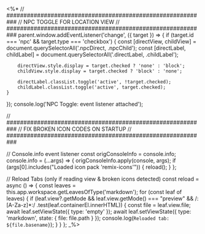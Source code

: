 <%*
// ###########################################################
//                  NPC TOGGLE FOR LOCATION VIEW
// ###########################################################
parent.window.addEventListener('change', ({ target }) => {
    if (target.id === 'npc' && target.type === 'checkbox') {
        const [directView, childView] = document.querySelectorAll('.npcDirect, .npcChild');
        const [directLabel, childLabel] = document.querySelectorAll('.directLabel, .childLabel');

        directView.style.display = target.checked ? 'none' : 'block';
        childView.style.display = target.checked ? 'block' : 'none';

        directLabel.classList.toggle('active', !target.checked);
        childLabel.classList.toggle('active', target.checked);
    }
});
console.log('NPC Toggle: event listener attached');

// ###########################################################
//              FIX BROKEN ICON CODES ON STARTUP
// ###########################################################

// Console.info event listener
const origConsoleInfo = console.info;
console.info = (...args) => {
    origConsoleInfo.apply(console, args);
    if (args[0].includes("Loaded icon pack 'remix-icons'")) {
        reload();
    }
};

// Reload Tabs (only if reading view & broken icons detected)
const reload = async () => {
    const leaves = this.app.workspace.getLeavesOfType('markdown');
    for (const leaf of leaves) {
        if (leaf.view?.getMode && leaf.view.getMode() === "preview" && /:[A-Za-z]*:/
            .test(leaf.containerEl.innerHTML)) {
            const file = leaf.view.file;
            await leaf.setViewState({ type: 'empty' });
            await leaf.setViewState({ type: 'markdown', state: { file: file.path } });
            console.log(`Reloaded tab: ${file.basename}`);
        }
    }
};
_%>